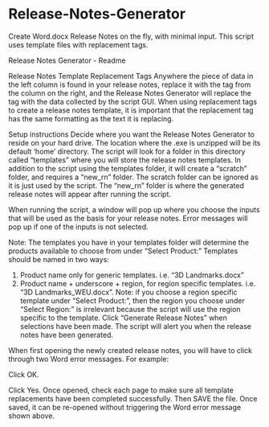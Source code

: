 # Release-Notes-Generator
Create Word.docx Release Notes on the fly, with minimal input. This script uses template files with replacement tags.

Release Notes Generator - Readme

Release Notes Template Replacement Tags
Anywhere the piece of data in the left column is found in your release notes, replace it with the tag from the column on the right, and the Release Notes Generator will replace the tag with the data collected by the script GUI. When using replacement tags to create a release notes template, it is important that the replacement tag has the same formatting as the text it is replacing. 

	

Setup instructions
Decide where you want the Release Notes Generator to reside on your hard drive. The location where the .exe is unzipped will be its default ‘home’ directory. The script will look for a folder in this directory called “templates” where you will store the release notes templates. In addition to the script using the templates folder, it will create a “scratch” folder, and requires a “new_rn” folder. The scratch folder can be ignored as it is just used by the script. The “new_rn” folder is where the generated release notes will appear after running the script.
 
When running the script, a window will pop up where you choose the inputs that will be used as the basis for your release notes. Error messages will pop up if one of the inputs is not selected.
 
Note: The templates you have in your templates folder will determine the products available to choose from under “Select Product:”
	Templates should be named in two ways:
1.	Product name only for generic templates. i.e. “3D Landmarks.docx”
2.	Product name + underscore + region, for region specific templates. i.e. “3D Landmarks_WEU.docx”. 
Note: if you choose a region specific template under “Select Product:”, then the region you choose under “Select Region:” is irrelevant because the script will use the region specific to the template.
Click “Generate Release Notes” when selections have been made. The script will alert you when the release notes have been generated.
 

When first opening the newly created release notes, you will have to click through two Word error messages. For example:
 
Click OK.
 
Click Yes.
Once opened, check each page to make sure all template replacements have been completed successfully. Then SAVE the file. Once saved, it can be re-opened without triggering the Word error message shown above.

